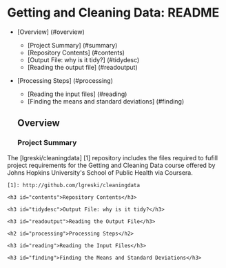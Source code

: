 Getting and Cleaning Data: README
=================================
* [Overview] (#overview)
    * [Project Summary] (#summary)
    * [Repository Contents] (#contents)
    * [Output File: why is it tidy?] (#tidydesc)
    * [Reading the output file] (#readoutput)
* [Processing Steps] (#processing)
    * [Reading the input files] (#reading)
    * [Finding the means and standard deviations] (#finding)

    <h2 id="overview">Overview</h2>

    <h3 id="summary">Project Summary</h3>
The [lgreski/cleaningdata] [1] repository includes the files required to fufill project requirements for the Getting and Cleaning Data course offered by Johns Hopkins University's School of Public Health via Coursera.

    [1]: http://github.com/lgreski/cleaningdata

    <h3 id="contents">Repository Contents</h3>

    <h3 id="tidydesc">Output File: why is it tidy?</h3>

    <h3 id="readoutput">Reading the Output File</h3>

    <h2 id="processing">Processing Steps</h2>

    <h3 id="reading">Reading the Input Files</h3>

    <h3 id="finding">Finding the Means and Standard Deviations</h3>
